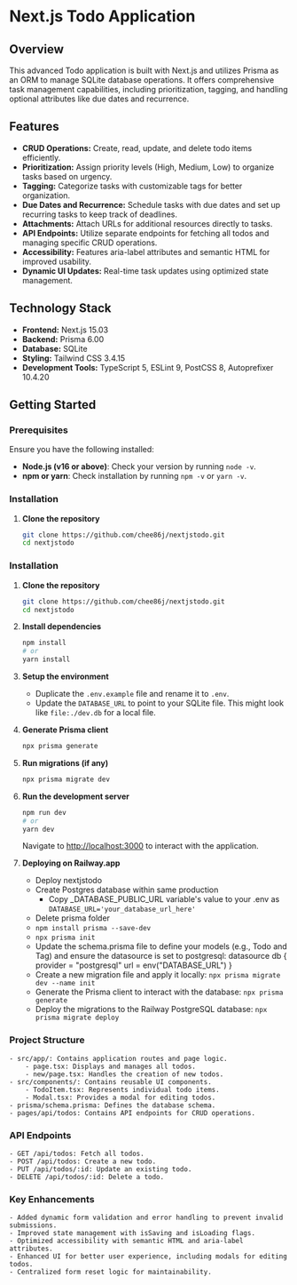 # Next.js Todo Application

## Overview
This advanced Todo application is built with Next.js and utilizes Prisma as an ORM to manage SQLite database operations. It offers comprehensive task management capabilities, including prioritization, tagging, and handling optional attributes like due dates and recurrence.

## Features
- **CRUD Operations:** Create, read, update, and delete todo items efficiently.
- **Prioritization:** Assign priority levels (High, Medium, Low) to organize tasks based on urgency.
- **Tagging:** Categorize tasks with customizable tags for better organization.
- **Due Dates and Recurrence:** Schedule tasks with due dates and set up recurring tasks to keep track of deadlines.
- **Attachments:** Attach URLs for additional resources directly to tasks.
- **API Endpoints:** Utilize separate endpoints for fetching all todos and managing specific CRUD operations.
- **Accessibility:** Features aria-label attributes and semantic HTML for improved usability.
- **Dynamic UI Updates:** Real-time task updates using optimized state management.

## Technology Stack
- **Frontend:** Next.js 15.03
- **Backend:** Prisma 6.00
- **Database:** SQLite
- **Styling:** Tailwind CSS 3.4.15
- **Development Tools:** TypeScript 5, ESLint 9, PostCSS 8, Autoprefixer 10.4.20

## Getting Started

### Prerequisites
Ensure you have the following installed:
- **Node.js (v16 or above)**: Check your version by running `node -v`.
- **npm or yarn**: Check installation by running `npm -v` or `yarn -v`.



### Installation
1. **Clone the repository**
   ```bash
   git clone https://github.com/chee86j/nextjstodo.git
   cd nextjstodo

### Installation
1. **Clone the repository**
   ```bash
   git clone https://github.com/chee86j/nextjstodo.git
   cd nextjstodo

2. **Install dependencies**
    ```bash
    npm install
    # or
    yarn install
    ```

3. **Setup the environment**
    - Duplicate the `.env.example` file and rename it to `.env`.
    - Update the `DATABASE_URL` to point to your SQLite file. This might look like `file:./dev.db` for a local file.

4. **Generate Prisma client**
    ```bash
    npx prisma generate
    ```

5. **Run migrations (if any)**
    ```bash
    npx prisma migrate dev
    ```

 6. **Run the development server**
    ```bash
    npm run dev
    # or
    yarn dev
    ```
    Navigate to [http://localhost:3000](http://localhost:3000) to interact with the application.

 7. **Deploying on Railway.app**
    - Deploy nextjstodo
    - Create Postgres database within same production
      - Copy _DATABASE_PUBLIC_URL variable's value to your .env as
        `DATABASE_URL='your_database_url_here'`
    - Delete prisma folder
    - `npm install prisma --save-dev`
    - `npx prisma init`
    - Update the schema.prisma file to define your models (e.g., Todo and Tag) and   ensure the datasource is set to postgresql:
            datasource db {
            provider = "postgresql"
            url      = env("DATABASE_URL")
}
    - Create a new migration file and apply it locally: 
      `npx prisma migrate dev --name init`
    - Generate the Prisma client to interact with the database:
      `npx prisma generate`
    - Deploy the migrations to the Railway PostgreSQL database:
      `npx prisma migrate deploy`


### Project Structure
    - src/app/: Contains application routes and page logic.
        - page.tsx: Displays and manages all todos.
        - new/page.tsx: Handles the creation of new todos.
    - src/components/: Contains reusable UI components.
        - TodoItem.tsx: Represents individual todo items.
        - Modal.tsx: Provides a modal for editing todos.
    - prisma/schema.prisma: Defines the database schema.
    - pages/api/todos: Contains API endpoints for CRUD operations.

### API Endpoints
    - GET /api/todos: Fetch all todos.
    - POST /api/todos: Create a new todo.
    - PUT /api/todos/:id: Update an existing todo.
    - DELETE /api/todos/:id: Delete a todo.

### Key Enhancements
    - Added dynamic form validation and error handling to prevent invalid submissions.
    - Improved state management with isSaving and isLoading flags.
    - Optimized accessibility with semantic HTML and aria-label attributes.
    - Enhanced UI for better user experience, including modals for editing todos.
    - Centralized form reset logic for maintainability.